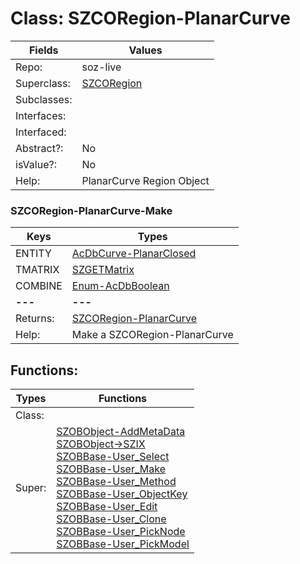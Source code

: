 
# Class:	SZCORegion-PlanarCurve

| Fields | Values |
| --------- | --------- |
| Repo: | soz-live |
| Superclass: | [SZCORegion](SZCORegion.html) |
| Subclasses: |  |
| Interfaces: |  |
| Interfaced: |  |
| Abstract?: | No |
| isValue?: | No |
| Help: | PlanarCurve Region Object |

### SZCORegion-PlanarCurve-Make

| Keys | Types |
| --------- | --------- |
| ENTITY | [AcDbCurve-PlanarClosed](AcDbCurve-PlanarClosed.html) |
| TMATRIX | [SZGETMatrix](SZGETMatrix.html) |
| COMBINE | [Enum-AcDbBoolean](Enum-AcDbBoolean.html) |
| **---** | **---** |
| Returns: | [SZCORegion-PlanarCurve](SZCORegion-PlanarCurve.html) |
| Help: | Make a SZCORegion-PlanarCurve |


## Functions:

| Types | Functions |
| --------- | --------- |
| Class: |  |
| Super: | [SZOBObject-AddMetaData](SZOBObject.html) <br> [SZOBObject->SZIX](SZOBObject.html) <br> [SZOBBase-User_Select](SZOBBase.html) <br> [SZOBBase-User_Make](SZOBBase.html) <br> [SZOBBase-User_Method](SZOBBase.html) <br> [SZOBBase-User_ObjectKey](SZOBBase.html) <br> [SZOBBase-User_Edit](SZOBBase.html) <br> [SZOBBase-User_Clone](SZOBBase.html) <br> [SZOBBase-User_PickNode](SZOBBase.html) <br> [SZOBBase-User_PickModel](SZOBBase.html) |


